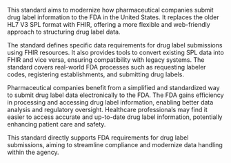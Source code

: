 This standard aims to modernize how pharmaceutical companies submit drug label information to the FDA in the United States. It replaces the older HL7 V3 SPL format with FHIR, offering a more flexible and web-friendly approach to structuring drug label data.

The standard defines specific data requirements for drug label submissions using FHIR resources. It also provides tools to convert existing SPL data into FHIR and vice versa, ensuring compatibility with legacy systems. The standard covers real-world FDA processes such as requesting labeler codes, registering establishments, and submitting drug labels.

Pharmaceutical companies benefit from a simplified and standardized way to submit drug label data electronically to the FDA. The FDA gains efficiency in processing and accessing drug label information, enabling better data analysis and regulatory oversight. Healthcare professionals may find it easier to access accurate and up-to-date drug label information, potentially enhancing patient care and safety.

This standard directly supports FDA requirements for drug label submissions, aiming to streamline compliance and modernize data handling within the agency.
